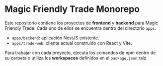 # Magic Friendly Trade Monorepo

Este repositorio contiene los proyectos de **frontend** y **backend** para Magic Friendly Trade. Cada uno de ellos se encuentra dentro del directorio `apps`.

- `apps/backend`: aplicación NestJS existente.
- `apps/trade-web`: cliente actual construido con React y Vite.

Para trabajar con cada proyecto, ejecuta los comandos de npm dentro de su carpeta o utiliza los **workspaces** definidos en el `package.json` raíz.
